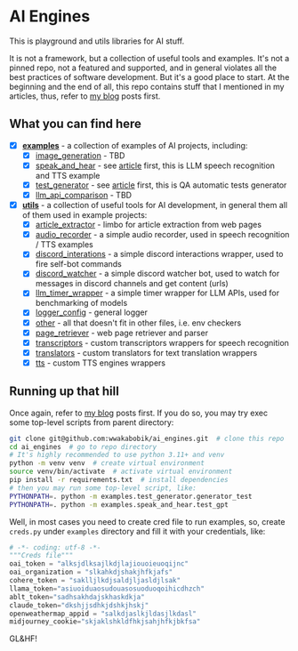 # AI Engines

This is playground and utils libraries for AI stuff.

It is not a framework, but a collection of useful tools and examples. It's not a pinned repo, not a featured and supported, and in general violates all the best practices of software development. But it's a good place to start. At the beginning and the end of all, this repo contains stuff that I mentioned in my articles, thus, refer to [my blog](https://wwakabobik.github.io/) posts first.

## What you can find here

- [x] [**examples**](/examples) - a collection of examples of AI projects, including:
  - [x] [image_generation](/examples/image_generation) - TBD
  - [x] [speak_and_hear](/examples/speak_and_hear) - see [article](https://wwakabobik.github.io/2023/09/ai_learning_to_hear_and_speak/) first, this is LLM speech recognition and TTS example
  - [x] [test_generator](/examples/test_generator) - see [article](https://wwakabobik.github.io/2023/10/qa_ai_practices_used_for_qa/) first, this is QA automatic tests generator
  - [x] [llm_api_comparison](/examples/llm_api_comparison) - TBD
- [x] [**utils**](/utils) - a collection of useful tools for AI development, in general them all of them used in example projects:
  - [x] [article_extractor](/utils/article_extractor.py) - limbo for article extraction from web pages
  - [x] [audio_recorder](/utils/audio_recorder.py) - a simple audio recorder, used in speech recognition / TTS examples
  - [x] [discord_interations](/utils/discord_interactions.py) - a simple discord interactions wrapper, used to fire self-bot commands
  - [x] [discord_watcher](/utils/discord_watcher.py) - a simple discord watcher bot, used to watch for messages in discord channels and get content (urls)
  - [x] [llm_timer_wrapper](/utils/llm_timer_wrapper.py) - a simple timer wrapper for LLM APIs, used for benchmarking of models
  - [x] [logger_config](/utils/logger_config.py) - general logger
  - [x] [other](/utils/other.py) - all that doesn't fit in other files, i.e. env checkers
  - [x] [page_retriever](/utils/page_retriever.py) - web page retriever and parser
  - [x] [transcriptors](/utils/transcriptors.py) - custom transcriptors wrappers for speech recognition
  - [x] [translators](/utils/translators.py) - custom translators for text translation wrappers
  - [x] [tts](/utils/tts.py) - custom TTS engines wrappers

## Running up that hill

Once again, refer to [my blog](https://wwakabobik.github.io/) posts first. If you do so, you may try exec some top-level scripts from parent directory:
    
```bash
git clone git@github.com:wwakabobik/ai_engines.git  # clone this repo
cd ai_engines  # go to repo directory
# It's highly recommended to use python 3.11+ and venv
python -m venv venv  # create virtual environment
source venv/bin/activate  # activate virtual environment
pip install -r requirements.txt  # install dependencies
# then you may run some top-level script, like:
PYTHONPATH=. python -m examples.test_generator.generator_test
PYTHONPATH=. python -m examples.speak_and_hear.test_gpt 
```

Well, in most cases you need to create cred file to run examples, so, create `creds.py` under `examples` directory and fill it with your credentials, like:

```python
# -*- coding: utf-8 -*-
"""Creds file"""
oai_token = "alksjdlksajlkdjlajiouoieuoqijnc"
oai_organization = "slkahkdjshakjhfkjafs"
cohere_token = "saklljlkdjsaldjljasldjlsak"
llama_token="asiuoiduaosudouasosuoduoqoihicdhzch"
ablt_token="sadhsakhdajskhaskdkja"
claude_token="dkshjjsdhkjdshkjhskj"
openweathermap_appid = "salkdjaslkjldasjlkdasl"
midjourney_cookie="skjaklshkldfhkjsahjhfkjbkfsa"
```

GL&HF!
